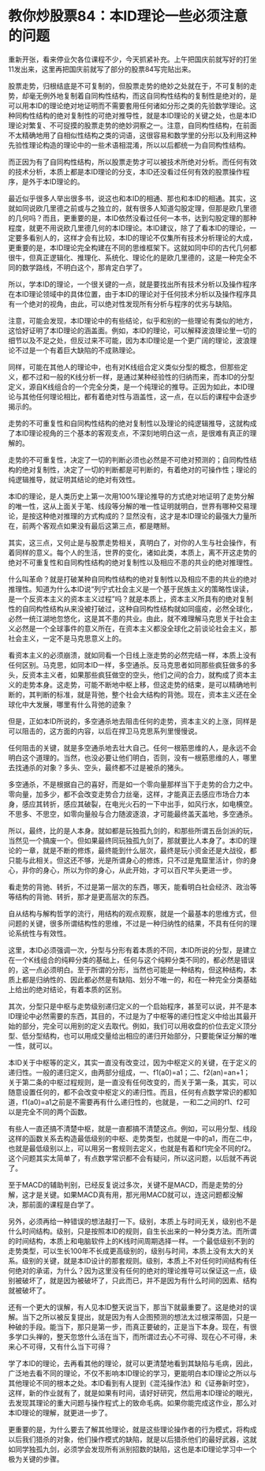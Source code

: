 教你炒股票84：本ID理论一些必须注意的问题
====

			

重新开张，看来停业欠各位课程不少，今天抓紧补充。上午把国庆前就写好的打坐11发出来，这里再把国庆前就写了部分的股票84写完贴出来。

股票走势，归根结底是不可复制的，但股票走势的绝妙之处就在于，不可复制的走势，却毫无例外地复制着自同构性结构，而这自同构性结构的复制性是绝对的，是可以用本ID的理论绝对地证明而不需要套用任何诸如分形之类的先验数学理论。这种同构性结构的绝对复制性的可绝对推导性，就是本ID理论的关键之处，也是本ID理论对繁复、不可捉摸的股票走势的绝妙洞察之一。注意，自同构性结构，在前面不太精确地用了自相似性结构之类的词语，这很容易和数学里的分形以及利用这种先验性理论构造的理论中的一些术语相混淆，所以以后都统一为自同构性结构。

而正因为有了自同构性结构，所以股票走势才可以被技术所绝对分析。而任何有效的技术分析，本质上都是本ID理论的分支，本ID还没看过任何有效的股票操作程序，是外于本ID理论的。

最近似乎很多人举出很多书，说这也和本ID的相通、那也和本ID的相通。其实，这就如同说欧几里德之前或与之独立的，就有很多人知道勾股定理，但那是欧几里德的几何吗？而且，更重要的是，本ID依然没看过任何一本书，达到勾股定理的那种程度，就更不用说欧几里德几何的本ID理论。本ID建议，除了了看本ID的理论，一定要多看别人的，这样才会有比较，本ID的理论不仅集所有技术分析理论的大成，更重要的是，本ID理论完全构建在不同的思维框架下。这就如同中印的古代几何都很牛，但真正逻辑化、推理化、系统化、理论化的是欧几里德的，这是一种完全不同的数学路线，不明白这个，那肯定白学了。

所以，学本ID的理论，一个很关键的一点，就是要找出所有技术分析以及操作程序在本ID理论领域中的具体位置，由于本ID的理论对于任何技术分析以及操作程序具有一个绝对的视角，由此，可以绝对性发现所有分析与程序的优劣与缺陷。

注意，可能会发现，本ID理论中的有些结论，似乎和别的一些理论有类似的地方，这恰好证明了本ID理论的涵盖面。例如，本ID的理论，可以解释波浪理论里一切的细节以及不足之处，但反过来不可能，因为本ID理论是一个更广阔的理论，波浪理论不过是一个有着巨大缺陷的不成熟理论。

同样，可能在其他人的理论中，也有对K线组合定义类似分型的概念，但那些定义，都不过和一般的K线分析一样，是通过某种经验性的归纳而来，而本ID的分型定义，源自K线组合的一个完全分类，是一个纯理论的推导。正因为如此，本ID理论与其他任何理论相比，都有着绝对性与涵盖性，这一点，在以后的课程中会逐步揭示的。

走势的不可重复性和自同构性结构的绝对复制性以及理论的纯逻辑推导，这就构成了本ID理论视角的三个基本的客观支点，不深刻地明白这一点，是很难有真正的理解的。

走势的不可重复性，决定了一切的判断必须也必然是不可绝对预测的；自同构性结构的绝对复制性，决定了一切的判断都是可判断的，有着绝对的可操作性；理论的纯逻辑推导，就证明其结论的绝对有效性。

本ID的理论，是人类历史上第一次用100%理论推导的方式绝对地证明了走势分解的唯一性，这从上面关于笔、线段等分解的唯一性证明就明白，世界有哪种交易理论，是按这种绝对推理的方式构成的？显然没有，这才是本ID理论的最强大力量所在，前两个客观点如果没有最后这第三点，都是瞎掰。

其实，这三点，又何止是与股票走势相关，真明白了，对你的人生与社会操作，有着同样的意义。每个人的生活，世界的变化，诸如此类，本质上，离不开这走势的绝对不可重复性和自同构性结构的绝对复制性以及相应不患的共业的绝对推理性。

什么叫革命？就是打破某种自同构性结构的绝对复制性以及相应不患的共业的绝对推理性。知道为什么本ID说“列宁式社会主义是一个基于民族主义的策略性误读，是一个反资本主义的资本主义过程”吗？就是本质上，资本主义所具有的绝对复制性的自同构性结构从来没被打破过，这种自同构性结构就如同瘟疫，必然全球化，必然一统江湖地忽悠化，这是其不患的共业。由此，就不难理解马克思关于社会主义必然是一个全球事件的意义所在，在资本主义都没全球化之前谈论社会主义，那社会主义，一定不是马克思意义上的。

看资本主义的必须崩溃，就如同看一个日线上涨走势的必然完结一样，本质上没有任何区别。马克思，如同本ID一样，多空通杀。反马克思者如同那些疯狂做多的多头，反资本主义者，如果那些疯狂做空的空头，他们之间的合力，就构成了资本主义的走势本身。这走势，可能不断地中枢上移，但这走势的结束，是可以精确地判断的，其判断的标准，就是背弛，整个社会大结构的背弛。现在，资本主义还在全球化中大发展，哪里有什么背弛的迹象？

但是，正如本ID所说的，多空通杀地去阻击任何的走势，资本主义的上涨，同样是可以阻击的，这方面的内容，以后在捍卫马克思系列里慢慢说。

任何阻击的关键，就是多空通杀地去壮大自己。任何一根筋思维的人，是永远不会明白这个道理的。当然，也没必要让他们明白，否则，没有一根筋思维的人，哪里去找通杀的对象？多头、空头，最终都不过是被杀的猪头。

多空通杀，不是根据自己的喜好，而是如一个零向量那样当下于走势的合力之中。零向量，加多少，都不会改变走势合力丝毫，这样，才能真正去感应市场合力本身，感应其转折，感应其破裂，在电光火石的一下中出手，如风行水，如电横空。不思多、不思空，如零向量般与合力随波逐浪，才可能最终盖天盖地，多空通杀。

所以，最终，比的是人本身。就如都是玩独孤九剑的，和那些所谓五岳剑派的玩，当然见一个搞废一个。但如果最终同玩独孤九剑了，那就要比人本身了。本ID的理论的一章，就是不断的修炼，最终能到什么层次，最终是玩小资金还是大战役，都只能与此相关。但这还不够，光是所谓身心的修炼，只不过是鬼窟里活计，你的身心，非你的身心，所以为你的身心，从此开始，才可以百尺竿头更进一步。

看走势的背驰、转折，不过是第一层次的东西，哪天，能看明白社会经济、政治等等结构的背驰、转折，那才是更高层次的东西。

自从结构与解构哲学的流行，用结构的观点观察，就是一个最基本的思维方式，但问题的关键，很多所谓结构性的思维，不过是一种归纳性的结果，不具有任何的理论系统性与有效性。

这里，本ID必须强调一次，分型与分形有着本质的不同，本ID所说的分型，是建立在一个K线组合的纯粹分类的基础上，任何与这个纯粹分类不同的，都必然是错误的，这一点必须明白。至于所谓的分形，当然也可能是一种结构，但这种结构，本质上都是归纳性的、因此都必然是有缺陷、划分不唯一的，和在一种完全分类基础上给出的绝对结论，有着本质的区别。

其次，分型只是中枢与走势级别递归定义的一个启始程序，甚至可以说，并不是本ID理论中必然需要的东西，其目的，不过是为了中枢等的递归性定义中给出其最开始的部分，完全可以用别的定义去取代。例如，我们可以用收盘的价位去定义顶分型、低分型结构，也可以用成交量给出相应的递归开始部分，只要能保证分解的唯一性，就可以。

本ID关于中枢等的定义，其实一直没有改变过，因为中枢定义的关键，在于定义的递归性。一般的递归定义，由两部分组成，一、f1(a0)=a1；二、f2(an)=an+1；关于第二条的中枢过程规则，是一直没有任何改变的，而关于第一条，其实，可以随意设置任何的，都不会改变中枢定义的递归性。而且，任何有点数学常识的都知道，f1(a0)=a1之前是不需要再有什么递归性的，也就是，一和二之间的f1、f2可以是完全不同的两个函数。

有些人一直还搞不清楚中枢，就是一直都搞不清楚这点。例如，可以用分型、线段这样的函数关系去构造最低级别的中枢、走势类型，也就是一中的a1，而在二中，也就是最低级别以上，可以用另一套规则去定义，也就是有着和f1完全不同的f2。这个问题其实太简单了，有点数学常识都不会有疑问，所以这问题，以后就不再说了。

至于MACD的辅助判别，已经反复说过多次，关键不是MACD，而是走势的分解，这才是关键。如果MACD真有用，那光用MACD就可以，连这问题都没解决，那前面的课程是白学了。

另外，必须再给一种错误的想法敲打一下。级别，本质上与时间无关，级别也不是什么时间结构。级别，只是按照本ID的规则，自生长出来的一种分类方法。而所谓的时间结构，本质上和电脑软件上的K线时间周期选择一样。一个最低级别不到的走势类型，可以生长100年不长成更高级别的，级别与时间，本质上没有太大的关系。级别的关键，就是本ID设计的那套规则。级别，本质上不对任何时间结构有任何绝对的承诺，为什么？因为这里没有任何的绝对的理论推导可以保证这一点，级别被破坏了，就是因为被破坏了，只此而已，并不是因为有什么时间的因素、结构就被破坏了。

还有一个更大的误解，有人见本ID整天说当下，那当下就最重要了。这是绝对的误解。当下之所以被反复提出，就是因为有人企图预测的想法太过根深蒂固，只是一种破的手段。能当下，那只是第一步，而真正要破的，正是当下本身。现在，有很多学口头禅的，整天忽悠什么活在当下，而所谓过去心不可得、现在心不可得，未来心不可得，又有什么当下可得？

学了本ID的理论，去再看其他的理论，就可以更清楚地看到其缺陷与毛病，因此，广泛地去看不同的理论，不仅不影响本ID理论的学习，更能明白本ID理论之所以与其他理论不同的根本之处。本ID看到有人提到《混沌操作法》和《证券新时空》，这样，新的作业就有了，就是如果有时间，请好好研究，然后用本ID理论的眼光，去发现其理论的重大问题与操作程式上的致命毛病。如果你能完成这作业，那么对本ID理论的理解，就更进一步了。

更重要的是，为什么要去了解其他理论，就是这些理论操作者的行为模式，将构成以后我们猎杀的对象，他们操作模式的缺陷，就是以后猎杀他们的最好武器，这就如同学独孤九剑，必须学会发现所有派别招数的缺陷，这也是本ID理论学习中一个极为关键的步骤。
